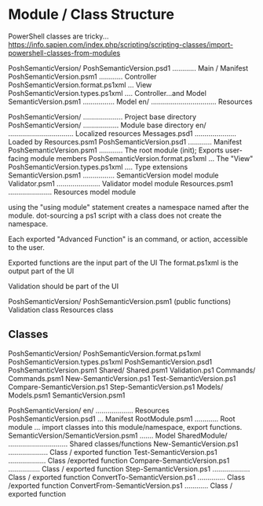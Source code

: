 # Module / Class Structure

PowerShell classes are tricky...
  https://info.sapien.com/index.php/scripting/scripting-classes/import-powershell-classes-from-modules


PoshSemanticVersion/
  PoshSemanticVersion.psd1 ............ Main / Manifest
  PoshSemanticVersion.psm1 ............ Controller
  PoshSemanticVersion.format.ps1xml ... View
  PoshSemanticVersion.types.ps1xml .... Controller...and Model
  SemanticVersion.psm1 ................ Model
  en/ ................................. Resources


PoshSemanticVersion/ .................... Project base directory
  PoshSemanticVersion/ .................. Module base directory
    en/ ................................. Localized resources
      Messages.psd1 ..................... Loaded by Resources.psm1
    PoshSemanticVersion.psd1 ............ Manifest
    PoshSemanticVersion.psm1 ............ The root module (init); Exports user-facing module members
    PoshSemanticVersion.format.ps1xml ... The "View"
    PoshSemanticVersion.types.ps1xml .... Type extensions
    SemanticVersion.psm1 ................ SemanticVersion model module
    Validator.psm1 ...................... Validator model module
    Resources.psm1 ...................... Resources model module

using the "using module" statement creates a namespace named after the module.
dot-sourcing a ps1 script with a class does not create the namespace.


Each exported "Advanced Function" is an command, or action, accessible to the user.


Exported functions are the input part of the UI
The format.ps1xml is the output part of the UI

Validation should be part of the UI

PoshSemanticVersion/
  PoshSemanticVersion.psm1
    (public functions)
    Validation class
    Resources class


Classes
-------

PoshSemanticVersion/
  PoshSemanticVersion.format.ps1xml
  PoshSemanticVersion.types.ps1xml
  PoshSemanticVersion.psd1
  PoshSemanticVersion.psm1
  Shared/
    Shared.psm1
    Validation.ps1
  Commands/
    Commands.psm1
    New-SemanticVersion.ps1
    Test-SemanticVersion.ps1
    Compare-SemanticVersion.ps1
    Step-SemanticVersion.ps1
  Models/
    Models.psm1
    SemanticVersion.psm1



PoshSemanticVersion/
  en/ ................... Resources
  PoshSemanticVersion.psd1 ... Manifest
  RootModule.psm1 ............ Root module ... import classes into this module/namespace, export functions.
  SemanticVersion/SemanticVersion.psm1 ....... Model
  SharedModule/ .............................. Shared classes/functions
  New-SemanticVersion.ps1 .................... Class / exported function
  Test-SemanticVersion.ps1 ................... Class /exported function
  Compare-SemanticVersion.ps1 ................ Class / exported function
  Step-SemanticVersion.ps1 ................... Class / exported function
  ConvertTo-SemanticVersion.ps1 .............. Class /exported function
  ConvertFrom-SemanticVersion.ps1 ............ Class / exported function
